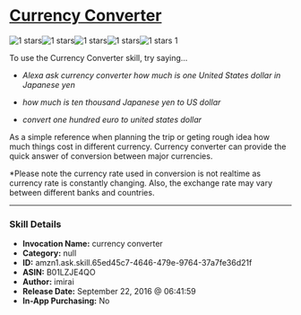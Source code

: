 # [Currency Converter](http://alexa.amazon.com/#skills/amzn1.ask.skill.65ed45c7-4646-479e-9764-37a7fe36d21f)
![1 stars](../../images/ic_star_black_18dp_1x.png)![1 stars](../../images/ic_star_border_black_18dp_1x.png)![1 stars](../../images/ic_star_border_black_18dp_1x.png)![1 stars](../../images/ic_star_border_black_18dp_1x.png)![1 stars](../../images/ic_star_border_black_18dp_1x.png) 1

To use the Currency Converter skill, try saying...

* *Alexa ask currency converter how much is one United States dollar in Japanese yen*

* *how much is ten thousand Japanese yen to US dollar*

* *convert one hundred euro to united states dollar*

As a simple reference when planning the trip or geting rough idea how much things cost in different currency. Currency converter can provide the quick answer of conversion between major currencies.

*Please note the currency rate used in conversion is not realtime as currency rate is constantly changing. Also, the exchange rate may vary between different banks and countries.

***

### Skill Details

* **Invocation Name:** currency converter
* **Category:** null
* **ID:** amzn1.ask.skill.65ed45c7-4646-479e-9764-37a7fe36d21f
* **ASIN:** B01LZJE4QO
* **Author:** imirai
* **Release Date:** September 22, 2016 @ 06:41:59
* **In-App Purchasing:** No
